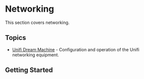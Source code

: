 # Networking

This section covers networking.

## Topics

- [Unifi Dream Machine](unifi/index.md) - Configuration and operation of the Unifi networking equipment.

## Getting Started
